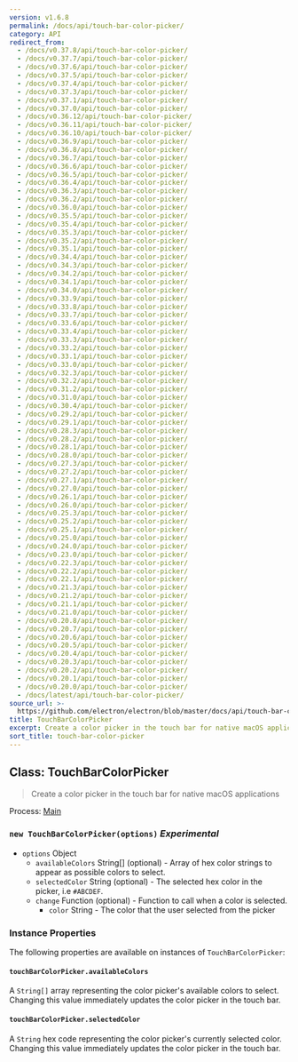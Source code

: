 ```yaml
---
version: v1.6.8
permalink: /docs/api/touch-bar-color-picker/
category: API
redirect_from:
  - /docs/v0.37.8/api/touch-bar-color-picker/
  - /docs/v0.37.7/api/touch-bar-color-picker/
  - /docs/v0.37.6/api/touch-bar-color-picker/
  - /docs/v0.37.5/api/touch-bar-color-picker/
  - /docs/v0.37.4/api/touch-bar-color-picker/
  - /docs/v0.37.3/api/touch-bar-color-picker/
  - /docs/v0.37.1/api/touch-bar-color-picker/
  - /docs/v0.37.0/api/touch-bar-color-picker/
  - /docs/v0.36.12/api/touch-bar-color-picker/
  - /docs/v0.36.11/api/touch-bar-color-picker/
  - /docs/v0.36.10/api/touch-bar-color-picker/
  - /docs/v0.36.9/api/touch-bar-color-picker/
  - /docs/v0.36.8/api/touch-bar-color-picker/
  - /docs/v0.36.7/api/touch-bar-color-picker/
  - /docs/v0.36.6/api/touch-bar-color-picker/
  - /docs/v0.36.5/api/touch-bar-color-picker/
  - /docs/v0.36.4/api/touch-bar-color-picker/
  - /docs/v0.36.3/api/touch-bar-color-picker/
  - /docs/v0.36.2/api/touch-bar-color-picker/
  - /docs/v0.36.0/api/touch-bar-color-picker/
  - /docs/v0.35.5/api/touch-bar-color-picker/
  - /docs/v0.35.4/api/touch-bar-color-picker/
  - /docs/v0.35.3/api/touch-bar-color-picker/
  - /docs/v0.35.2/api/touch-bar-color-picker/
  - /docs/v0.35.1/api/touch-bar-color-picker/
  - /docs/v0.34.4/api/touch-bar-color-picker/
  - /docs/v0.34.3/api/touch-bar-color-picker/
  - /docs/v0.34.2/api/touch-bar-color-picker/
  - /docs/v0.34.1/api/touch-bar-color-picker/
  - /docs/v0.34.0/api/touch-bar-color-picker/
  - /docs/v0.33.9/api/touch-bar-color-picker/
  - /docs/v0.33.8/api/touch-bar-color-picker/
  - /docs/v0.33.7/api/touch-bar-color-picker/
  - /docs/v0.33.6/api/touch-bar-color-picker/
  - /docs/v0.33.4/api/touch-bar-color-picker/
  - /docs/v0.33.3/api/touch-bar-color-picker/
  - /docs/v0.33.2/api/touch-bar-color-picker/
  - /docs/v0.33.1/api/touch-bar-color-picker/
  - /docs/v0.33.0/api/touch-bar-color-picker/
  - /docs/v0.32.3/api/touch-bar-color-picker/
  - /docs/v0.32.2/api/touch-bar-color-picker/
  - /docs/v0.31.2/api/touch-bar-color-picker/
  - /docs/v0.31.0/api/touch-bar-color-picker/
  - /docs/v0.30.4/api/touch-bar-color-picker/
  - /docs/v0.29.2/api/touch-bar-color-picker/
  - /docs/v0.29.1/api/touch-bar-color-picker/
  - /docs/v0.28.3/api/touch-bar-color-picker/
  - /docs/v0.28.2/api/touch-bar-color-picker/
  - /docs/v0.28.1/api/touch-bar-color-picker/
  - /docs/v0.28.0/api/touch-bar-color-picker/
  - /docs/v0.27.3/api/touch-bar-color-picker/
  - /docs/v0.27.2/api/touch-bar-color-picker/
  - /docs/v0.27.1/api/touch-bar-color-picker/
  - /docs/v0.27.0/api/touch-bar-color-picker/
  - /docs/v0.26.1/api/touch-bar-color-picker/
  - /docs/v0.26.0/api/touch-bar-color-picker/
  - /docs/v0.25.3/api/touch-bar-color-picker/
  - /docs/v0.25.2/api/touch-bar-color-picker/
  - /docs/v0.25.1/api/touch-bar-color-picker/
  - /docs/v0.25.0/api/touch-bar-color-picker/
  - /docs/v0.24.0/api/touch-bar-color-picker/
  - /docs/v0.23.0/api/touch-bar-color-picker/
  - /docs/v0.22.3/api/touch-bar-color-picker/
  - /docs/v0.22.2/api/touch-bar-color-picker/
  - /docs/v0.22.1/api/touch-bar-color-picker/
  - /docs/v0.21.3/api/touch-bar-color-picker/
  - /docs/v0.21.2/api/touch-bar-color-picker/
  - /docs/v0.21.1/api/touch-bar-color-picker/
  - /docs/v0.21.0/api/touch-bar-color-picker/
  - /docs/v0.20.8/api/touch-bar-color-picker/
  - /docs/v0.20.7/api/touch-bar-color-picker/
  - /docs/v0.20.6/api/touch-bar-color-picker/
  - /docs/v0.20.5/api/touch-bar-color-picker/
  - /docs/v0.20.4/api/touch-bar-color-picker/
  - /docs/v0.20.3/api/touch-bar-color-picker/
  - /docs/v0.20.2/api/touch-bar-color-picker/
  - /docs/v0.20.1/api/touch-bar-color-picker/
  - /docs/v0.20.0/api/touch-bar-color-picker/
  - /docs/latest/api/touch-bar-color-picker/
source_url: >-
  https://github.com/electron/electron/blob/master/docs/api/touch-bar-color-picker.md
title: TouchBarColorPicker
excerpt: Create a color picker in the touch bar for native macOS applications
sort_title: touch-bar-color-picker
---
```




<!--


                                      ::::
                                    :o+//+o:
                                    +o    oo-
                                    :o+//oo/+o/
                                      -::-   -oo:
                                               /s/
                      -::::::::-                :s/  :::--
                  :+oo+////////+:        -:/+oo/ :s:-///++oo+:
                /o+:                -/+oo+/:-     +o-      -:+o:
               /s:              -:+o+/:           -o+         :s/
              -s/            -/oo/:                /s-         +s-
              -s/         -/oo/-                   -s/         /s-
               oo       :+o/-                       oo         oo
               -s/    :oo/                          /s-       /s-
                :s/ :oo:              -::-          /s-      /s:
                  -+o/               /ssss/         :s:    -+o-
                 :o+--               /ssss/         :s:   :o+-
                :s/  +o:              -::-          /s-   --
               -s/    :+o/-                         /s-
               oo       -+o+-                       oo
              -s/         -/oo/-                   -s/
             -+soo+:         -/oo/:                /s-      /oooo+-
             o+   :s:           -:+o+/:-          -o+      /s:  -oo
             oo:--/s:       ::      -:+oo+/:-     -/-      /s/--:o+
              :+++/-        :s:          -:/+ooo++//////++oo//+o+:
                             /s:                --::::::--
                              /s/              /s-
                               :oo:          :oo:
                                 /oo/-    -/oo/
                                   -/+oooo+/-





                   _______  _______  _______  _______  __
                  |       ||       ||       ||       ||  |
                  |  _____||_     _||   _   ||    _  ||  |
                  | |_____   |   |  |  | |  ||   |_| ||  |
                  |_____  |  |   |  |  |_|  ||    ___||__|
                   _____| |  |   |  |       ||   |     __
                  |_______|  |___|  |_______||___|    |__|


    This file is generated automatically, so it should not be edited.

    To make changes, head over to the electron/electron repository:

    https://github.com/electron/electron/blob/master/docs/api/touch-bar-color-picker.md

    Thanks!

-->
## Class: TouchBarColorPicker

> Create a color picker in the touch bar for native macOS applications

Process: [Main]({{site.baseurl}}/docs/tutorial/quick-start#main-process)

### `new TouchBarColorPicker(options)` _Experimental_

*   `options` Object
    *   `availableColors` String[] (optional) - Array of hex color strings to appear as possible colors to select.
    *   `selectedColor` String (optional) - The selected hex color in the picker, i.e `#ABCDEF`.
    *   `change` Function (optional) - Function to call when a color is selected.
        *   `color` String - The color that the user selected from the picker

### Instance Properties

The following properties are available on instances of `TouchBarColorPicker`:

#### `touchBarColorPicker.availableColors`

A `String[]` array representing the color picker's available colors to select. Changing this value immediately updates the color picker in the touch bar.

#### `touchBarColorPicker.selectedColor`

A `String` hex code representing the color picker's currently selected color. Changing this value immediately updates the color picker in the touch bar.
